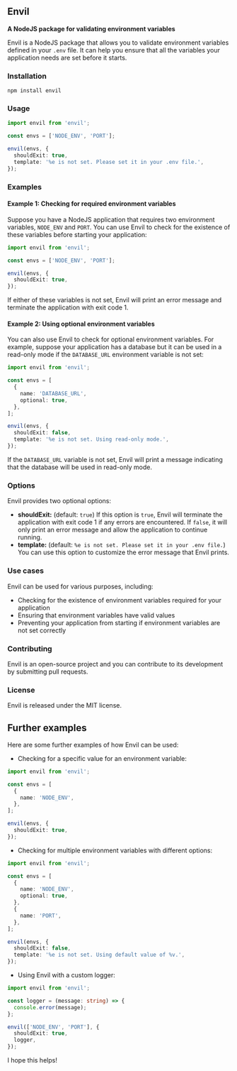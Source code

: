 ## Envil

**A NodeJS package for validating environment variables**

Envil is a NodeJS package that allows you to validate environment variables defined in your `.env` file. It can help you ensure that all the variables your application needs are set before it starts.

### Installation

```
npm install envil
```

### Usage

```typescript
import envil from 'envil';

const envs = ['NODE_ENV', 'PORT'];

envil(envs, {
  shouldExit: true,
  template: '%e is not set. Please set it in your .env file.',
});
```

### Examples

#### Example 1: Checking for required environment variables

Suppose you have a NodeJS application that requires two environment variables, `NODE_ENV` and `PORT`. You can use Envil to check for the existence of these variables before starting your application:

```typescript
import envil from 'envil';

const envs = ['NODE_ENV', 'PORT'];

envil(envs, {
  shouldExit: true,
});
```

If either of these variables is not set, Envil will print an error message and terminate the application with exit code 1.

#### Example 2: Using optional environment variables

You can also use Envil to check for optional environment variables. For example, suppose your application has a database but it can be used in a read-only mode if the `DATABASE_URL` environment variable is not set:

```typescript
import envil from 'envil';

const envs = [
  {
    name: 'DATABASE_URL',
    optional: true,
  },
];

envil(envs, {
  shouldExit: false,
  template: '%e is not set. Using read-only mode.',
});
```

If the `DATABASE_URL` variable is not set, Envil will print a message indicating that the database will be used in read-only mode.

### Options

Envil provides two optional options:

- **shouldExit:** (default: `true`) If this option is `true`, Envil will terminate the application with exit code 1 if any errors are encountered. If `false`, it will only print an error message and allow the application to continue running.
- **template:** (default: `%e is not set. Please set it in your .env file.`) You can use this option to customize the error message that Envil prints.

### Use cases

Envil can be used for various purposes, including:

- Checking for the existence of environment variables required for your application
- Ensuring that environment variables have valid values
- Preventing your application from starting if environment variables are not set correctly

### Contributing

Envil is an open-source project and you can contribute to its development by submitting pull requests.

### License

Envil is released under the MIT license.

## Further examples

Here are some further examples of how Envil can be used:

- Checking for a specific value for an environment variable:

```typescript
import envil from 'envil';

const envs = [
  {
    name: 'NODE_ENV',
  },
];

envil(envs, {
  shouldExit: true,
});
```

- Checking for multiple environment variables with different options:

```typescript
import envil from 'envil';

const envs = [
  {
    name: 'NODE_ENV',
    optional: true,
  },
  {
    name: 'PORT',
  },
];

envil(envs, {
  shouldExit: false,
  template: '%e is not set. Using default value of %v.',
});
```

- Using Envil with a custom logger:

```typescript
import envil from 'envil';

const logger = (message: string) => {
  console.error(message);
};

envil(['NODE_ENV', 'PORT'], {
  shouldExit: true,
  logger,
});
```

I hope this helps!
